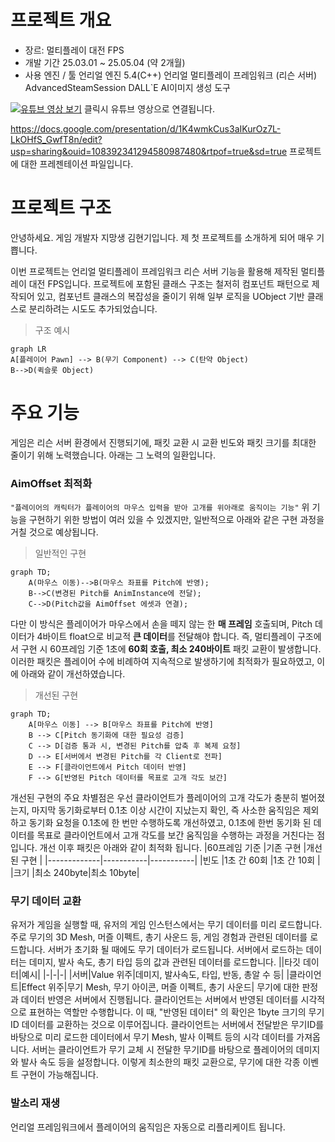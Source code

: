 # 프로젝트 개요
- 장르: 멀티플레이 대전 FPS
- 개발 기간
25.03.01 ~ 25.05.04 (약 2개월)
- 사용 엔진 / 툴
언리얼 엔진 5.4(C++)
언리얼 멀티플레이 프레임워크 (리슨 서버)
AdvancedSteamSession
DALL`E AI이미지 생성 도구

[![유튜브 영상 보기](http://img.youtube.com/vi/xtQawcNu4rY/0.jpg)](https://youtu.be/xtQawcNu4rY)
클릭시 유튜브 영상으로 연결됩니다. 

https://docs.google.com/presentation/d/1K4wmkCus3aIKurOz7L-LkOHfS_GwfT8n/edit?usp=sharing&ouid=108392341294580987480&rtpof=true&sd=true
프로젝트에 대한 프레젠테이션 파일입니다.

# 프로젝트 구조
안녕하세요. 게임 개발자 지망생 김현기입니다. 제 첫 프로젝트를 소개하게 되어 매우 기쁩니다. 

이번 프로젝트는 언리얼 멀티플레이 프레임워크 리슨 서버 기능을 활용해 제작된 멀티플레이 대전 FPS입니다.
프로젝트에 포함된 클래스 구조는 철저히 컴포넌트 패턴으로 제작되어 있고, 컴포넌트 클래스의 복잡성을 줄이기 위해 일부 로직을 UObject 기반 클래스로 분리하려는 시도도 추가되었습니다. 
> 구조 예시
```mermaid
graph LR
A[플레이어 Pawn] --> B(무기 Component) --> C(탄약 Object)
B-->D(퀵슬롯 Object)
```
# 주요 기능
게임은 리슨 서버 환경에서 진행되기에, 패킷 교환 시 교환 빈도와 패킷 크기를 최대한 줄이기 위해 노력했습니다. 아래는 그 노력의 일환입니다.

### AimOffset 최적화
`"플레이어의 캐릭터가 플레이어의 마우스 입력을 받아 고개를 위아래로 움직이는 기능"`
위 기능을 구현하기 위한 방법이 여러 있을 수 있겠지만, 일반적으로 아래와 같은 구현 과정을 거칠 것으로 예상됩니다.
>일반적인 구현
```mermaid
graph TD;
    A(마우스 이동)-->B(마우스 좌표를 Pitch에 반영);
    B-->C(변경된 Pitch를 AnimInstance에 전달);
    C-->D(Pitch값을 AimOffset 에셋과 연결);
```
다만 이 방식은 플레이어가 마우스에서 손을 떼지 않는 한 **매 프레임** 호출되며,  Pitch 데이터가 4바이트 float으로 비교적 **큰 데이터**를 전달해야 합니다. 즉, 멀티플레이 구조에서 구현 시 60프레임 기준 1초에 **60회 호출, 최소 240바이트** 패킷 교환이 발생합니다. 이러한 패킷은 플레이어 수에 비례하여 지속적으로 발생하기에 최적화가 필요하였고, 이에 아래와 같이 개선하였습니다.
>개선된 구현
```mermaid
graph TD;
    A[마우스 이동] --> B[마우스 좌표를 Pitch에 반영]
    B --> C[Pitch 동기화에 대한 필요성 검증]
    C --> D[검증 통과 시, 변경된 Pitch를 압축 후 복제 요청]
    D --> E[서버에서 변경된 Pitch를 각 Client로 전파]
    E --> F[클라이언트에서 Pitch 데이터 반영]
    F --> G[반영된 Pitch 데이터를 목표로 고개 각도 보간]
```
개선된 구현의 주요 차별점은 우선 클라이언트가 플레이어의 고개 각도가 충분히 벌어졌는지, 마지막 동기화로부터 0.1초 이상 시간이 지났는지 확인, 즉 사소한 움직임은 제외하고 동기화 요청을 0.1초에 한 번만 수행하도록 개선하였고, 0.1초에 한번 동기화 된 데이터를 목표로 클라이언트에서 고개 각도를 보간 움직임을 수행하는 과정을 거친다는 점입니다.
개선 이후 패킷은 아래와 같이 최적화 됩니다.
|60프레임 기준 |기존 구현   |개선된 구현  |
|-------------|-----------|-----------|
|빈도         |1초 간 60회 |1초 간 10회 |
|크기         |최소 240byte|최소 10byte|
### 무기 데이터 교환
유저가 게임을 실행할 때, 유저의 게임 인스턴스에서는 무기 데이터를 미리 로드합니다. 주로 무기의 3D Mesh, 머즐 이펙트, 총기 사운드 등, 게임 경험과 관련된 데이터를 로드합니다. 서버가 초기화 될 때에도 무기 데이터가 로드됩니다. 서버에서 로드하는 데이터는 데미지, 발사 속도, 총기 타입 등의 값과 관련된 데이터를 로드합니다.
||타깃 데이터|예시|
|-|-|-|
|서버|Value 위주|데미지, 발사속도, 타입, 반동, 총알 수 등|
|클라이언트|Effect 위주|무기 Mesh, 무기 아이콘, 머즐 이펙트, 총기 사운드|
무기에 대한 판정과 데이터 반영은 서버에서 진행됩니다.
클라이언트는 서버에서 반영된 데이터를 시각적으로 표현하는 역할만 수행합니다.
이 때, "반영된 데이터" 의 확인은 1byte 크기의 무기ID 데이터를 교환하는 것으로 이루어집니다.
클라이언트는 서버에서 전달받은 무기ID를 바탕으로 미리 로드한 데이터에서 무기 Mesh, 발사 이펙트 등의 시각 데이터를 가져옵니다. 서버는 클라이언트가 무기 교체 시 전달한 무기ID를 바탕으로 플레이어의 데미지와 발사 속도 등을 설정합니다. 이렇게 최소한의 패킷 교환으로, 무기에 대한 각종 이벤트 구현이 가능해집니다.
### 발소리 재생
언리얼 프레임워크에서 플레이어의 움직임은 자동으로 리플리케이트 됩니다.

